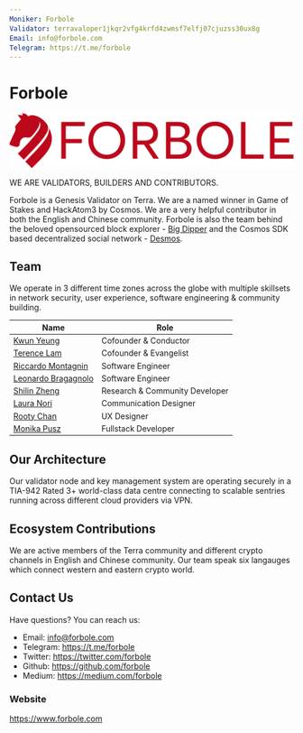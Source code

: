 ```yaml
---
Moniker: Forbole
Validator: terravaloper1jkqr2vfg4krfd4zwmsf7elfj07cjuzss30ux8g
Email: info@forbole.com
Telegram: https://t.me/forbole
---
```


# Forbole

![Forbole logo](./forbole-logo.png)

WE ARE VALIDATORS, BUILDERS AND CONTRIBUTORS.

Forbole is a Genesis Validator on Terra. We are a named winner in Game of Stakes and HackAtom3 by Cosmos. We are a very helpful contributor in both the English and Chinese community. Forbole is also the team behind the beloved opensourced block explorer - [Big Dipper](https://github.com/forbole/big-dipper) and the Cosmos SDK based decentralized social network - [Desmos](https://github.com/desmos-labs/desmos).

## Team

We operate in 3 different time zones across the globe with multiple skillsets in network security, user experience, software engineering &  community building.

| Name                                                | Role                           |
| --------------------------------------------------- | ------------------------------ |
| [Kwun Yeung](https://github.com/kwunyeung)          | Cofounder & Conductor          |
| [Terence Lam](https://twitter.com/terencesflam)     | Cofounder & Evangelist         |
| [Riccardo Montagnin](https://github.com/RiccardoM)  | Software Engineer              |
| [Leonardo Bragagnolo](https://github.com/bragaz)    | Software Engineer              |
| [Shilin Zheng](https://twitter.com/Zheng_Shilin)    | Research & Community Developer |
| [Laura Nori](https://twitter.com/norilaura96)       | Communication Designer         |
| [Rooty Chan](https://twitter.com/rootychan)         | UX Designer                    |
| [Monika Pusz](https://github.com/monikacat)         | Fullstack Developer            |

## Our Architecture

Our validator node and key management system are operating securely in a TIA-942 Rated 3+ world-class data centre connecting to scalable sentries running across different cloud providers via VPN.

## Ecosystem Contributions

We are active members of the Terra community and different crypto channels in English and Chinese community. Our team speak six langauges which connect western and eastern crypto world.

## Contact Us

Have questions? You can reach us:

- Email: info@forbole.com
- Telegram: https://t.me/forbole
- Twitter: https://twitter.com/forbole
- Github: https://github.com/forbole
- Medium: https://medium.com/forbole

### Website

https://www.forbole.com